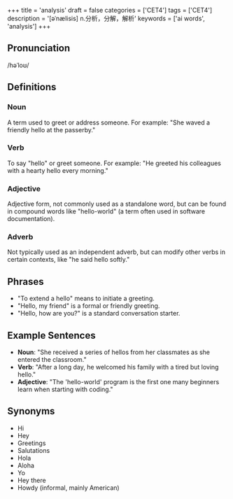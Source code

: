 +++
title = 'analysis'
draft = false
categories = ['CET4']
tags = ['CET4']
description = '[əˈnælisis] n.分析，分解，解析'
keywords = ['ai words', 'analysis']
+++

## Pronunciation
/həˈloʊ/

## Definitions
### Noun
A term used to greet or address someone. For example: "She waved a friendly hello at the passerby."

### Verb
To say "hello" or greet someone. For example: "He greeted his colleagues with a hearty hello every morning."

### Adjective
Adjective form, not commonly used as a standalone word, but can be found in compound words like "hello-world" (a term often used in software documentation).

### Adverb
Not typically used as an independent adverb, but can modify other verbs in certain contexts, like "he said hello softly."

## Phrases
- "To extend a hello" means to initiate a greeting.
- "Hello, my friend" is a formal or friendly greeting.
- "Hello, how are you?" is a standard conversation starter.

## Example Sentences
- **Noun**: "She received a series of hellos from her classmates as she entered the classroom."
- **Verb**: "After a long day, he welcomed his family with a tired but loving hello."
- **Adjective**: "The 'hello-world' program is the first one many beginners learn when starting with coding."

## Synonyms
- Hi
- Hey
- Greetings
- Salutations
- Hola
- Aloha
- Yo
- Hey there
- Howdy (informal, mainly American)
